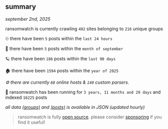 
## summary
_september 2nd, 2025_

ransomwatch is currently crawling `492` sites belonging to `216` unique groups

⏲ there have been `5` posts within the `last 24 hours`

🦈 there have been `5` posts within the `month of september`

🪐 there have been `186` posts within the `last 90 days`

🏚 there have been `1594` posts within the `year of 2025`

_⚙️ there are currently `68` online hosts & `140` custom parsers._

🦕 ransomwatch has been running for `3 years, 11 months and 29 days` and indexed `16225` posts

_all data  [(groups)](http://ransomwhat.telemetry.ltd/groups) and [(posts)](http://ransomwhat.telemetry.ltd/posts) is available in JSON (updated hourly)_

> ransomwatch is fully [open source](https://github.com/joshhighet/ransomwatch#ransomwatch--). please consider [sponsoring](https://github.com/sponsors/joshhighet) if you find it useful!
